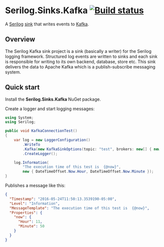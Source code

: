 # Serilog.Sinks.Kafka [![Build status](https://ci.appveyor.com/api/projects/status/34ja7i5rnveewjq8?svg=true)](https://ci.appveyor.com/project/wespday/serilog-sinks-kafka)

A [Serilog](http://serilog.net/) [sink](https://github.com/serilog/serilog/wiki/Provided-Sinks) that writes events to [Kafka](http://kafka.apache.org/).

## Overview

The Serilog Kafka sink project is a sink (basically a writer) for the Serilog logging framework.
Structured log events are written to sinks and each sink is responsible for writing to its own backend, 
database, store etc.
This sink delivers the data to Apache Kafka which is a publish-subscribe messaging system.

## Quick start

Install the **Serilog.Sinks.Kafka** NuGet package.

Create a logger and start logging messages:

```csharp
using System;
using Serilog;

public void KafkaConnectionTest()
{
    var log = new LoggerConfiguration()
        .WriteTo
        .Kafka(new KafkaSinkOptions(topic: "test", brokers: new[] { new Uri("http://localhost:9092") }))
        .CreateLogger();

    log.Information(
        "The execution time of this test is  {@now}", 
        new { DateTimeOffset.Now.Hour, DateTimeOffset.Now.Minute });
}
```

Publishes a message like this:

```json
{
  "Timestamp": "2016-05-24T11:50:13.3539190-05:00",
  "Level": "Information",
  "MessageTemplate": "The execution time of this test is  {@now}",
  "Properties": {
    "now": {
      "Hour": 11,
      "Minute": 50
    }
  }
}
```
